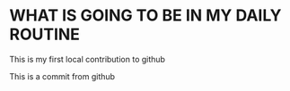 # WHAT IS GOING TO BE IN MY DAILY ROUTINE
This is my first local contribution to github

This is a commit from github
